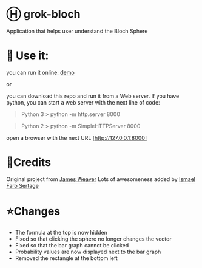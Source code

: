 # Ⓗ grok-bloch
Application that helps user understand the Bloch Sphere

# 🚀 Use it:

you can run it online: [demo](https://javafxpert.github.io/grok-bloch/) 

or

you can download this repo and run it from a Web server. If you have python, you can start a web server with the next line of code:

  > Python 3 > python -m http.server 8000
  
  > Python 2 > python -m SimpleHTTPServer 8000

open a browser with the next URL [http://127.0.0.1:8000]

# 🍿Credits

Original project from [James Weaver](https://github.com/JavaFXpert)
Lots of awesomeness added by [Ismael Faro Sertage](https://github.com/ismaelfaro)


# ⭐Changes

- The formula at the top is now hidden
- Fixed so that clicking the sphere no longer changes the vector
- Fixed so that the bar graph cannot be clicked
- Probability values are now displayed next to the bar graph
- Removed the rectangle at the bottom left
